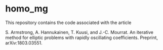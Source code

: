 # homo_mg
This repository contains the code associated with the article 

S. Armstrong, A. Hannukainen, T. Kuusi, and J.-C. Mourrat. An iterative method for elliptic problems with rapidly oscillating coefficients. Preprint, arXiv:1803.03551.




